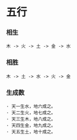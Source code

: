 # 五行

### 相生
```text
木 -> 火 -> 土 -> 金 -> 水
```

### 相胜
```text
木 -> 土 -> 水 -> 火 -> 金
```

### 生成数
```text
· 天一生水，地六成之。
· 天二生火，地七成之。
· 天三生木，地八成之。
· 天四生金，地九成之。
· 天五生土，地十成之。
```